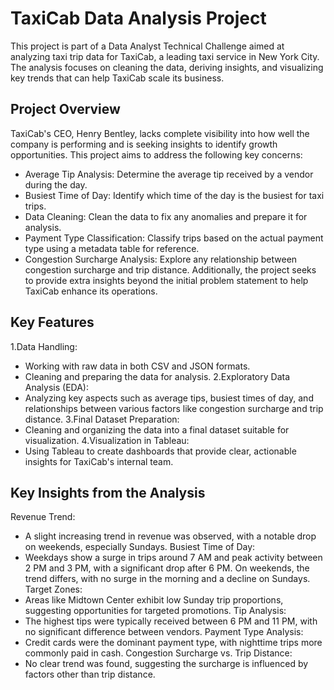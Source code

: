 # TaxiCab Data Analysis Project
This project is part of a Data Analyst Technical Challenge aimed at analyzing taxi trip data for TaxiCab, a leading taxi service in New York City. The analysis focuses on cleaning the data, deriving insights, and visualizing key trends that can help TaxiCab scale its business.

## Project Overview
TaxiCab's CEO, Henry Bentley, lacks complete visibility into how well the company is performing and is seeking insights to identify growth opportunities. This project aims to address the following key concerns:

* Average Tip Analysis: Determine the average tip received by a vendor during the day.
* Busiest Time of Day: Identify which time of the day is the busiest for taxi trips.
* Data Cleaning: Clean the data to fix any anomalies and prepare it for analysis.
* Payment Type Classification: Classify trips based on the actual payment type using a metadata table for reference.
* Congestion Surcharge Analysis: Explore any relationship between congestion surcharge and trip distance.
Additionally, the project seeks to provide extra insights beyond the initial problem statement to help TaxiCab enhance its operations.

## Key Features
1.Data Handling:
* Working with raw data in both CSV and JSON formats.
* Cleaning and preparing the data for analysis.
2.Exploratory Data Analysis (EDA):
* Analyzing key aspects such as average tips, busiest times of day, and relationships between various factors like congestion surcharge and trip distance.
3.Final Dataset Preparation:
* Cleaning and organizing the data into a final dataset suitable for visualization.
4.Visualization in Tableau:
* Using Tableau to create dashboards that provide clear, actionable insights for TaxiCab's internal team.

## Key Insights from the Analysis
Revenue Trend: 
* A slight increasing trend in revenue was observed, with a notable drop on weekends, especially Sundays.
Busiest Time of Day: 
* Weekdays show a surge in trips around 7 AM and peak activity between 2 PM and 3 PM, with a significant drop after 6 PM. On weekends, the trend differs, with no surge in the morning and a decline on Sundays.
Target Zones: 
* Areas like Midtown Center exhibit low Sunday trip proportions, suggesting opportunities for targeted promotions.
Tip Analysis: 
* The highest tips were typically received between 6 PM and 11 PM, with no significant difference between vendors.
Payment Type Analysis: 
* Credit cards were the dominant payment type, with nighttime trips more commonly paid in cash.
Congestion Surcharge vs. Trip Distance: 
* No clear trend was found, suggesting the surcharge is influenced by factors other than trip distance.

